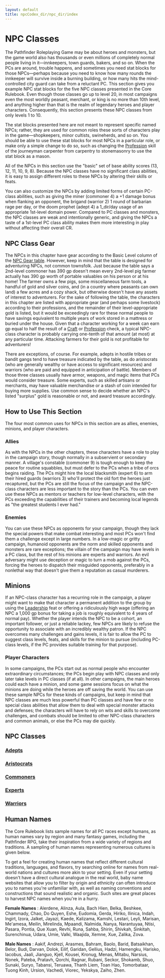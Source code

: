 ```yaml
---
layout: default
title: npcCodex_dir/npc_dir/index
---
```

# NPC Classes

The Pathfinder Roleplaying Game may be about heroes and monsters, but the game world also has thousands or even millions of completely normal people living in it—innkeepers, town guards, bakers, and so on. When the PCs are around, trouble happens, and sometimes you need stat blocks for those NPCs—perhaps because you need to know how many rounds the innkeeper will survive inside a burning building, or how many hits the mind-controlled city guard can take from a reluctant PC. This section gives you example NPC stat blocks for the five NPC classes presented in the Core Rulebook. Even though those classes go up to level 20, in most campaigns even the most worldly peasant, merchant, or king is no more than 10th level, and anything higher than that is the realm of legendary heroes and player characters. Consequently, this section presents these NPC classes from only levels 1 to 10.

The stat blocks presented here are not meant to represent specific named NPCs; rather, they are used for common roles these sorts of characters play in the game—shopkeepers, minor cultists, swineherds, and so on. You should be able to use these stat blocks for most NPCs in a particular role, or make only a simple change to do so, such as changing the [Profession](../../skills_dir/profession#_profession) skill of the journeyman carpenter from carpentry to stonemasonry to use the stat block as a mason.

All of the NPCs in this section use the "basic" set of base ability scores (13, 12, 11, 10, 9, 8). Because the NPC classes have no significant class abilities, it is easy to assign different roles to these NPCs by altering their skills or feats.

You can also customize the NPCs by adding limited forms of certain PC-class abilities, such as giving the miner (commoner 4) a +1 damage bonus when flanking an opponent, the brigand (warrior 2) 1 round of barbarian rage per day, or the doom prophet (adept 4) a 1_dir/day usage of an appropriate 1st-level domain power. Compared to PC classes and monsters, the NPC classes are weak and intentionally generic, and giving the NPCs a taste of a 1st-level PC class ability makes them more interesting in play without affecting their overall CR.

## NPC Class Gear

The NPCs in this chapter have gear according to the Basic Level column of the [NPC Gear table](../../creatingNPCs#_table-14-9-npc-gear). However, keep in mind that the table is designed for adventuring NPCs, not common townsfolk. Just because the table says a 2nd-level commoner has 390 gp doesn't mean every 2nd-level pig farmer actually has 390 gp worth of portable valuables on his person or at his home! The farmer owns a few pigs, some miscellaneous farm tools, a handful of gold and silver coins, and (in a country where peasants can own land) a few acres and a cozy shack, but otherwise doesn't have any assets of interest to adventurers. For the sake of following the table, the characters in this chapter are listed with appropriate gear (and perhaps some livestock) according to their professions, and the remainder of their level-appropriate gold is listed, but it would be exceedingly rare for these normal people to have savings equivalent to multiple years of work stored in a mattress or buried under the house. Given that a character working for a week can earn gp equal to half the result of a [Craft](../../skills_dir/craft#_craft) or [Profession](../../skills_dir/profession#_profession) check, a typical NPC-class character is probably carrying one-tenth of that amount (at most) at any particular time. Attacking farmers for their gold is not profitable for adventurers!

There are exceptions, of course. For example, adepts in hostile tribes or bandit gangs tend to have treasure indicated by the table, as do aristocrats (who are generally wealthy or have access to significant resources) and warriors (who are paid and equipped in anticipation of battle). Members of those three classes usually have armor, weapons, and magic items that PCs would consider treasure. Some experts, such as skilled artisans or merchants, may have valuable merchandise or a stash of coin intended for buying more supplies. Use common sense to decide whether an NPC's listed "surplus" gold is reasonable or not, and award treasure accordingly.

## How to Use This Section

The four most common uses for NPCs in this section are as allies, enemies, minions, and player characters.

### Allies

As with the NPCs in the other chapters, these characters have a role to play in the campaign story, though normally in a subservient or secondary manner. A village's constable (commoner 9) is tough enough to keep the peace for routine squabbles, but must defer to the PCs when a tribe of orcs begins raiding. The PCs might hire the local blacksmith (expert 6) to arm their hired guards (warriors 3) who'll protect the old fort the heroes just recaptured, but the PCs are still the focus of the campaign and the NPC-class characters are less important to the story than the PCs. You can even use these NPCs as mentors or teachers for low-level characters, with the PCs exceeding the capabilities of their trainers and becoming local legends as "the greatest students I ever had."

### Enemies

You can use these NPCs as opponents for your campaign, though they lack the special powers that make combat interesting and most PCs won't find them a challenge except in large numbers. In a low-magic or gritty campaign, humanoid opponents are the norm and skilled opponents and monsters are rare exceptions; the villain of the campaign may have levels in a PC class, but the rest of his minions are experts and warriors. An evil adversary might use deception or magic to turn a mob against the PCs, forcing the heroes to dispatch their misguided opponents, preferably in a nonlethal way that doesn't give them a reputation as casual murderers.

## Minions

If an NPC-class character has a recurring role in the campaign, a player might want to make that character a permanent addition to the group by using the [Leadership](../../feats#_leadership) feat or offering a ridiculously high wage (offering an NPC a 1,000 gp bonus for taking a job is roughly equivalent to 4 years of normal pay). Whether the player intends the NPC to be a cohort, an important follower, or just a reliable lackey, few NPCs are likely to refuse the opportunity to associate with an incredibly wealthy patron. If the NPC overcomes many challenges and gains levels, it is fair to allow the PC to suggest class levels, feats, and skills for the minion to pursue (including PC-class levels, if the PC provides suitable training for that purpose).

### Player Characters

In some campaigns, the PCs start out as normal people who encounter extraordinary circumstances; the PCs begin play with NPC classes and only later take levels in PC classes (if at all). In other campaigns, the main heroes could each have a minion, and some game sessions focus on what the minions are doing while the heroes are off saving the world. You can use these sample NPCs for these kinds of campaigns, but keep in mind that NPC classes are much less powerful than PC classes and have few or no special class abilities that allow them to deal with special monster attacks and defenses; the characters will have to rely on wits and skills to overcome challenges, and combats should be limited to other NPC-class characters and common animals, or else the PCs may die quickly.

## NPC Classes

### [Adepts](../../npcCodex_dir/npc_dir/adept)

### [Aristocrats](../../npcCodex_dir/npc_dir/aristocrat)

### [Commoners](../../npcCodex_dir/npc_dir/commoner)

### [Experts](../../npcCodex_dir/npc_dir/expert)

### [Warriors](../../npcCodex_dir/npc_dir/warrior)

## Human Names

The Core Rulebook lists sample names for all PC races except humans, as human names vary by region and many fantasy games, including the Pathfinder RPG, take their inspiration from a wide variety of regions and traditions. A sampling of human names representing numerous cultures is given below.

To get a feel for creating human names that reflect different cultural traditions, languages, and flavors, try searching online for names from real-world nations and cultures more akin to your setting. Even if your setting doesn't have a direct cultural analogue in the real world, baby name websites that allow you to filter by origin and ethnicity can often introduce you to names you're unfamiliar with, as well as naming conventions and constructions that sound realistic and organic. Such sites are great places to harvest NPC names when you're in a hurry.

**Female Names** : Alerdene, Alinza, Aula, Bach Hien, Belka, Beshkee, Chammady, Chao, Do Quyen, Eshe, Eudomia, Gerda, Hiriko, Ilinica, Indah, Ingirt, Izora, Jalket, Jayazi, Kaede, Kalizama, Kamshi, Lestari, Leyli, Marisan, Me'amesa, Meilin, Mirelinda, Mpaandi, Nalmida, Nanya, Narantuyaa, Ntisi, Pasara, Pontia, Que Xuan, Revhi, Runa, Sahba, Shirin, Shivkah, Sinkitah, Surenchinua, Udara, Umie, Valki, Waajida, Xemne, Xue, Zalika, Zova.

**Male Names** : Aakif, Andrezi, Arasmes, Bahram, Baolo, Barid, Batsaikhan, Belor, Budi, Darvan, Dolok, Eilif, Garidan, Gellius, Hadzi, Hamengku, Harisko, Iacobus, Jaali, Jianguo, Kjell, Kousei, Kronug, Menas, Mitabu, Narsius, Nonek, Pateba, Pratavh, Qorchi, Ragnar, Rubani, Seckor, Shokamb, Shuo, Sunaki, Suryo, Tabansi, Teruawa, Thanh Liem, Toan Hao, Tomorbataar, Tuong Kinh, Ursion, Vachedi, Viorec, Yekskya, Zaiho, Zhen.


